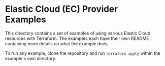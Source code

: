 # Elastic Cloud (EC) Provider Examples

This directory contains a set of examples of using various Elastic Cloud resources with Terraform. The examples each have their own README containing more details on what the example does.

To run any example, clone the repository and run `terraform apply` within the example's own directory.
